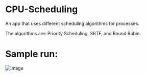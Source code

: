 # CPU-Scheduling
An app that uses different scheduling algorithms for processes.

The algorithms are: Priority Scheduling, SRTF, and Round Rubin.

# Sample run: 

![image](https://user-images.githubusercontent.com/121561626/225931345-953fc442-b154-4138-b3c3-d88d072f7c28.png)

